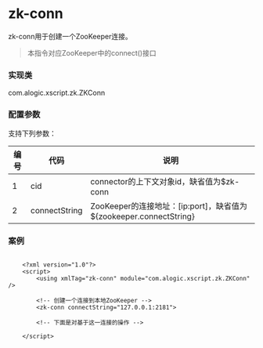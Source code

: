 zk-conn
=======

zk-conn用于创建一个ZooKeeper连接。

>本指令对应ZooKeeper中的connect()接口

### 实现类

com.alogic.xscript.zk.ZKConn

### 配置参数

支持下列参数：

| 编号 | 代码 | 说明 |
| ---- | ---- | ---- |
| 1 | cid | connector的上下文对象id，缺省值为$zk-conn |
| 2 | connectString | ZooKeeper的连接地址：[ip:port]，缺省值为${zookeeper.connectString} |


### 案例
```

	<?xml version="1.0"?>
	<script>
		<using xmlTag="zk-conn" module="com.alogic.xscript.zk.ZKConn" />
		
		<!-- 创建一个连接到本地ZooKeeper -->
		<zk-conn connectString="127.0.0.1:2181">
		
		<!-- 下面是对基于这一连接的操作 -->
		
	</script>